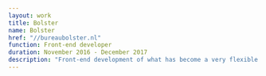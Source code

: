 ```yaml
---
layout: work
title: Bolster
name: Bolster
href: "//bureaubolster.nl"
function: Front-end developer
duration: November 2016 - December 2017
description: "Front-end development of what has become a very flexible and versatile system of custom built components and templates to empower NGOs and independent journalistic organizations on the web. Tailoring the UI for the specific clients' needs and requirements. Constantly improving and further developing responsive and browser/OS agnostic design system."
---
```

